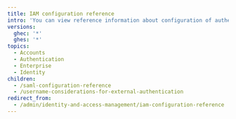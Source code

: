 ```yaml
---
title: IAM configuration reference
intro: 'You can view reference information about configuration of authentication {% ifversion ghec %}and provisioning for your enterprise on {% data variables.product.product_name %}{% elsif ghes %}for {% data variables.location.product_location %}{% endif %}.'
versions:
  ghec: '*'
  ghes: '*'
topics:
  - Accounts
  - Authentication
  - Enterprise
  - Identity
children:
  - /saml-configuration-reference
  - /username-considerations-for-external-authentication
redirect_from:
  - /admin/identity-and-access-management/iam-configuration-reference
---
```


